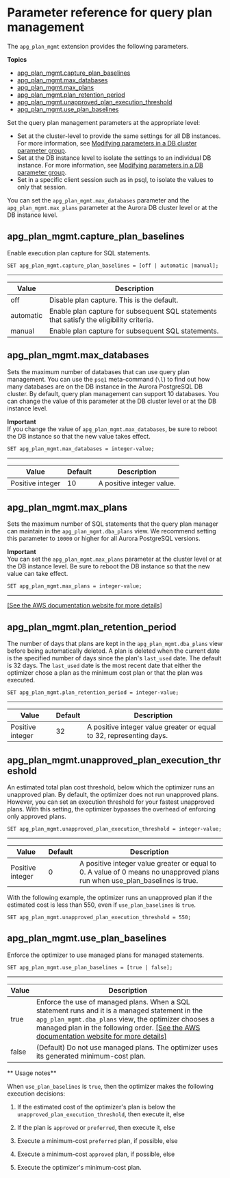 # Parameter reference for query plan management<a name="AuroraPostgreSQL.Optimize.Parameters"></a>

The `apg_plan_mgmt` extension provides the following parameters\.

**Topics**
+ [apg\_plan\_mgmt\.capture\_plan\_baselines](#AuroraPostgreSQL.Optimize.Parameters.capture_plan_baselines)
+ [apg\_plan\_mgmt\.max\_databases](#AuroraPostgreSQL.Optimize.Parameters.max_databases)
+ [apg\_plan\_mgmt\.max\_plans](#AuroraPostgreSQL.Optimize.Parameters.max_plans)
+ [apg\_plan\_mgmt\.plan\_retention\_period](#AuroraPostgreSQL.Optimize.Parameters.plan_retention_period)
+ [apg\_plan\_mgmt\.unapproved\_plan\_execution\_threshold](#AuroraPostgreSQL.Optimize.Parameters.unapproved_plan_execution_threshold)
+ [apg\_plan\_mgmt\.use\_plan\_baselines](#AuroraPostgreSQL.Optimize.Parameters.use_plan_baselines)

Set the query plan management parameters at the appropriate level:
+ Set at the cluster\-level to provide the same settings for all DB instances\. For more information, see [Modifying parameters in a DB cluster parameter group](USER_WorkingWithDBClusterParamGroups.md#USER_WorkingWithParamGroups.ModifyingCluster)\. 
+ Set at the DB instance level to isolate the settings to an individual DB instance\. For more information, see [Modifying parameters in a DB parameter group](USER_WorkingWithDBInstanceParamGroups.md#USER_WorkingWithParamGroups.Modifying)\.
+ Set in a specific client session such as in psql, to isolate the values to only that session\.

You can set the `apg_plan_mgmt.max_databases` parameter and the `apg_plan_mgmt.max_plans` parameter at the Aurora DB cluster level or at the DB instance level\. 

## apg\_plan\_mgmt\.capture\_plan\_baselines<a name="AuroraPostgreSQL.Optimize.Parameters.capture_plan_baselines"></a>

Enable execution plan capture for SQL statements\.

```
SET apg_plan_mgmt.capture_plan_baselines = [off | automatic |manual];
```


****  

| Value | Description | 
| --- | --- | 
| off | Disable plan capture\. This is the default\. | 
| automatic | Enable plan capture for subsequent SQL statements that satisfy the eligibility criteria\. | 
| manual | Enable plan capture for subsequent SQL statements\. | 

## apg\_plan\_mgmt\.max\_databases<a name="AuroraPostgreSQL.Optimize.Parameters.max_databases"></a>

Sets the maximum number of databases that can use query plan management\. You can use the `psq1` meta\-command \(`\l`\) to find out how many databases are on the DB instance in the Aurora PostgreSQL DB cluster\. By default, query plan management can support 10 databases\. You can change the value of this parameter at the DB cluster level or at the DB instance level\. 

**Important**  
If you change the value of `apg_plan_mgmt.max_databases`, be sure to reboot the DB instance so that the new value takes effect\.

```
SET apg_plan_mgmt.max_databases = integer-value;
```


****  

| Value | Default | Description | 
| --- | --- | --- | 
| Positive integer  | 10 | A positive integer value\.  | 

 

## apg\_plan\_mgmt\.max\_plans<a name="AuroraPostgreSQL.Optimize.Parameters.max_plans"></a>

Sets the maximum number of SQL statements that the query plan manager can maintain in the `apg_plan_mgmt.dba_plans` view\. We recommend setting this parameter to `10000` or higher for all Aurora PostgreSQL versions\. 

**Important**  
You can set the `apg_plan_mgmt.max_plans` parameter at the cluster level or at the DB instance level\. Be sure to reboot the DB instance so that the new value can take effect\. 

```
SET apg_plan_mgmt.max_plans = integer-value;
```


****  
[\[See the AWS documentation website for more details\]](http://docs.aws.amazon.com/AmazonRDS/latest/AuroraUserGuide/AuroraPostgreSQL.Optimize.Parameters.html)

 

## apg\_plan\_mgmt\.plan\_retention\_period<a name="AuroraPostgreSQL.Optimize.Parameters.plan_retention_period"></a>

The number of days that plans are kept in the `apg_plan_mgmt.dba_plans` view before being automatically deleted\. A plan is deleted when the current date is the specified number of days since the plan's `last_used` date\. The default is 32 days\. The `last_used` date is the most recent date that either the optimizer chose a plan as the minimum cost plan or that the plan was executed\.

```
SET apg_plan_mgmt.plan_retention_period = integer-value;
```


****  

| Value | Default | Description | 
| --- | --- | --- | 
| Positive integer | 32 | A positive integer value greater or equal to 32, representing days\. | 

## apg\_plan\_mgmt\.unapproved\_plan\_execution\_threshold<a name="AuroraPostgreSQL.Optimize.Parameters.unapproved_plan_execution_threshold"></a>

An estimated total plan cost threshold, below which the optimizer runs an unapproved plan\. By default, the optimizer does not run unapproved plans\. However, you can set an execution threshold for your fastest unapproved plans\. With this setting, the optimizer bypasses the overhead of enforcing only approved plans\.

```
SET apg_plan_mgmt.unapproved_plan_execution_threshold = integer-value;
```


****  

| Value | Default | Description | 
| --- | --- | --- | 
| Positive integer | 0 | A positive integer value greater or equal to 0\. A value of 0 means no unapproved plans run when use\_plan\_baselines is true\. | 



With the following example, the optimizer runs an unapproved plan if the estimated cost is less than 550, even if `use_plan_baselines` is `true`\.

```
SET apg_plan_mgmt.unapproved_plan_execution_threshold = 550;
```

## apg\_plan\_mgmt\.use\_plan\_baselines<a name="AuroraPostgreSQL.Optimize.Parameters.use_plan_baselines"></a>

Enforce the optimizer to use managed plans for managed statements\.

```
SET apg_plan_mgmt.use_plan_baselines = [true | false];
```


****  

| Value | Description | 
| --- | --- | 
| true |  Enforce the use of managed plans\. When a SQL statement runs and it is a managed statement in the `apg_plan_mgmt.dba_plans` view, the optimizer chooses a managed plan in the following order\. [\[See the AWS documentation website for more details\]](http://docs.aws.amazon.com/AmazonRDS/latest/AuroraUserGuide/AuroraPostgreSQL.Optimize.Parameters.html)  | 
| false | \(Default\) Do not use managed plans\. The optimizer uses its generated minimum\-cost plan\. | 

** Usage notes**

When `use_plan_baselines` is `true`, then the optimizer makes the following execution decisions:

1. If the estimated cost of the optimizer's plan is below the `unapproved_plan_execution_threshold`, then execute it, else

1. If the plan is `approved` or `preferred`, then execute it, else

1. Execute a minimum\-cost `preferred` plan, if possible, else

1. Execute a minimum\-cost `approved` plan, if possible, else 

1. Execute the optimizer's minimum\-cost plan\.
